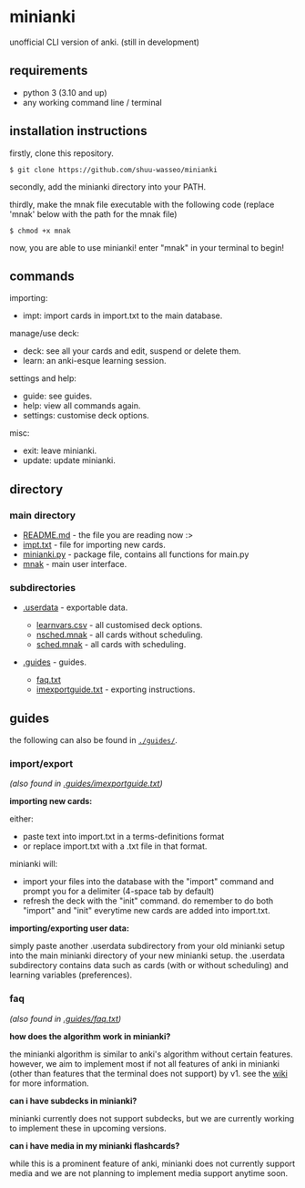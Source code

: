 # minianki

unofficial CLI version of anki. (still in development)

## requirements
- python 3 (3.10 and up)
- any working command line / terminal

## installation instructions
firstly, clone this repository.

```
$ git clone https://github.com/shuu-wasseo/minianki
```
secondly, add the minianki directory into your PATH. 

thirdly, make the mnak file executable with the following code (replace 'mnak' below with the path for the mnak file)
```
$ chmod +x mnak
```
now, you are able to use minianki! enter "mnak" in your terminal to begin!

## commands

importing:
- impt: import cards in import.txt to the main database.

manage/use deck:
- deck: see all your cards and edit, suspend or delete them.
- learn: an anki-esque learning session.

settings and help:
- guide: see guides.
- help: view all commands again.
- settings: customise deck options.

misc:
- exit: leave minianki.
- update: update minianki.

## directory
### main directory
- [README.md](https://github.com/shuu-wasseo/minianki/blob/main/READNE.md) - the file you are reading now :>
- [impt.txt](https://github.com/shuu-wasseo/minianki/blob/main/impt.txt) - file for importing new cards.
- [minianki.py](https://github.com/shuu-wasseo/minianki/blob/main/minianki.py) - package file, contains all functions for main.py
- [mnak](https://github.com/shuu-wasseo/minianki/blob/main/mnak) - main user interface.

### subdirectories
- [.userdata](https://github.com/shuu-wasseo/minianki/tree/main/.userdata) - exportable data.
  - [learnvars.csv](https://github.com/shuu-wasseo/minianki/blob/main/.userdata/learnvars.csv) - all customised deck options.
  - [nsched.mnak](https://github.com/shuu-wasseo/minianki/blob/main/.userdata/nsched.mnak) - all cards without scheduling.
  - [sched.mnak](https://github.com/shuu-wasseo/minianki/blob/main/.userdata/sched.mnak) - all cards with scheduling.

- [.guides](https://github.com/shuu-wasseo/minianki/tree/main/export) - guides.
  - [faq.txt](https://github.com/shuu-wasseo/minianki/blob/main/.guides/faq.txt)
  - [imexportguide.txt](https://github.com/shuu-wasseo/minianki/blob/main/.guides/imexportguide.txt) - exporting instructions.

## guides
the following can also be found in [`./guides/`](https://github.com/shuu-wasseo/minianki/tree/main/export).

### import/export 
*(also found in [.guides/imexportguide.txt](https://github.com/shuu-wasseo/minianki/blob/main/.guides/imexportguide.txt))*

**importing new cards:**

either:
- paste text into import.txt in a terms-definitions format
- or replace import.txt with a .txt file in that format.

minianki will:
- import your files into the database with the "import" command and prompt you for a delimiter (4-space tab by default)
- refresh the deck with the "init" command. 
do remember to do both "import" and "init" everytime new cards are added into import.txt.

**importing/exporting user data:**

simply paste another .userdata subdirectory from your old minianki setup into the main minianki directory of your new minianki setup. 
the .userdata subdirectory contains data such as cards (with or without scheduling) and learning variables (preferences).

### faq
*(also found in [.guides/faq.txt](https://github.com/shuu-wasseo/minianki/blob/main/.guides/faq.txt))*

**how does the algorithm work in minianki?**

the minianki algorithm is similar to anki's algorithm without certain features. however, we aim to implement most if not all features of anki in minianki (other than features that the terminal does not support) by v1. see the [wiki](https://github.com/shuu-wasseo/minianki/wiki) for more information.

**can i have subdecks in minianki?**

minianki currently does not support subdecks, but we are currently working to implement these in upcoming versions.

**can i have media in my minianki flashcards?**

while this is a prominent feature of anki, minianki does not currently support media and we are not planning to implement media support anytime soon.
